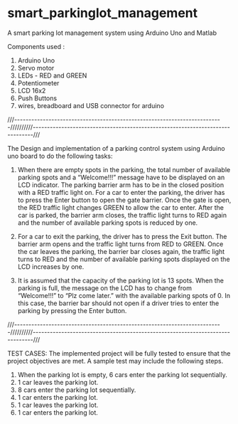 # smart_parkinglot_management
A smart parking lot management system using Arduino Uno and Matlab

Components used :
1) Arduino Uno
2) Servo motor
3) LEDs - RED and GREEN
4) Potentiometer
5) LCD 16x2
6) Push Buttons
7) wires, breadboard and USB connector for arduino 

///-------------------------------------------------------------------------//////////------------------------------------------------------------------------------///


The Design and implementation of a parking control system using Arduino uno board to do the following tasks:

1.	When there are empty spots in the parking, the total number of available parking spots and a “Welcome!!!” message have to be displayed on an LCD indicator. The parking barrier arm has to be in the closed position with a RED traffic light on. For a car to enter the parking, the driver has to press the Enter button to open the gate barrier. Once the gate is open, the RED traffic light changes GREEN to allow the car to enter. After the car is parked, the barrier arm closes, the traffic light turns to RED again and the number of available parking spots is reduced by one. 

2.	For a car to exit the parking, the driver has to press the Exit button. The barrier arm opens and the traffic light turns from RED to GREEN.  Once the car leaves the parking, the barrier bar closes again, the traffic light turns to RED and the number of available parking spots displayed on the LCD increases by one. 

3.	It is assumed that the capacity of the parking lot is 13 spots. When the parking is full, the message on the LCD has to change from “Welcome!!!”  to “Plz come later.” with the available parking spots of 0. In this case, the barrier bar should not open if a driver tries to enter the parking by pressing the Enter button.


///-------------------------------------------------------------------------//////////------------------------------------------------------------------------------///

TEST CASES:
The implemented project will be fully tested to ensure that the project objectives are met. A sample test may include the following steps.
1.	When the parking lot is empty, 6 cars enter the parking lot sequentially. 
2.	1 car leaves the parking lot. 
3.	8 cars enter the parking lot sequentially. 
4.	1 car enters the parking lot. 
5.	1 car leaves the parking lot. 
6.	1 car enters the parking lot. 
